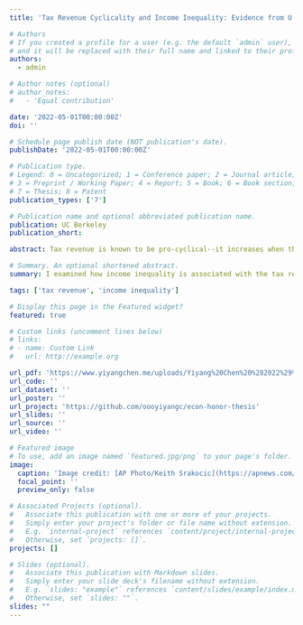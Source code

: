 ```yaml
---
title: 'Tax Revenue Cyclicality and Income Inequality: Evidence from U.S. Counties From 1989 to 2019'

# Authors
# If you created a profile for a user (e.g. the default `admin` user), write the username (folder name) here
# and it will be replaced with their full name and linked to their profile.
authors:
  - admin

# Author notes (optional)
# author_notes:
#   - 'Equal contribution'

date: '2022-05-01T00:00:00Z'
doi: ''

# Schedule page publish date (NOT publication's date).
publishDate: '2022-05-01T00:00:00Z'

# Publication type.
# Legend: 0 = Uncategorized; 1 = Conference paper; 2 = Journal article;
# 3 = Preprint / Working Paper; 4 = Report; 5 = Book; 6 = Book section;
# 7 = Thesis; 8 = Patent
publication_types: ['7']

# Publication name and optional abbreviated publication name.
publication: UC Berkeley
publication_short: 

abstract: Tax revenue is known to be pro-cyclical--it increases when the economy is booming, and falls when a recession takes over. It is important to understand the exact dynamics of these cyclical fluctuations of tax revenue as many offerings of the public goods, on top of other things, depend on the government budget, especially on a local level. Therefore, it is worthwhile to consider various factors that may have either strengthened or lessened the impact of business cycles on government tax revenue. \n In my paper, I will examine how income inequality may be associated with the cyclicality of tax revenue chiefly using U.S. county individual taxable income data from 1989-2019. I will perform a panel regression analysis looking at how tax revenue cyclicality in each county varies by income inequality at the respective location. I find that the effect is significant across counties in the same time period, where counties with higher inequality tend to have a more volatile cyclical fluctuation of local tax revenue. However, it seems the rising income inequality over the past few decades had relatively small impact on tax revenue being more sensitive to the business cycle.

# Summary. An optional shortened abstract.
summary: I examined how income inequality is associated with the tax revenue cyclicality chiefly using U.S. county individual taxable income data from 1989-2019.

tags: ['tax revenue', 'income inequality']

# Display this page in the Featured widget?
featured: true

# Custom links (uncomment lines below)
# links:
# - name: Custom Link
#   url: http://example.org

url_pdf: 'https://www.yiyangchen.me/uploads/Yiyang%20Chen%20%282022%29%20-%20Tax%20Revenue%20Cyclicality%20and%20Income%20Inequality%20-%20Evidence%20from%20U.S.%20Counties%20from%201989-2019.pdf'
url_code: ''
url_dataset: ''
url_poster: ''
url_project: 'https://github.com/oooyiyangc/econ-honor-thesis'
url_slides: ''
url_source: ''
url_video: ''

# Featured image
# To use, add an image named `featured.jpg/png` to your page's folder.
image:
  caption: 'Image credit: [AP Photo/Keith Srakocic](https://apnews.com/article/how-pandemic-affects-filing-taxes-d162b07588a1a25eacb7125eea3c19ea)'
  focal_point: ''
  preview_only: false

# Associated Projects (optional).
#   Associate this publication with one or more of your projects.
#   Simply enter your project's folder or file name without extension.
#   E.g. `internal-project` references `content/project/internal-project/index.md`.
#   Otherwise, set `projects: []`.
projects: []

# Slides (optional).
#   Associate this publication with Markdown slides.
#   Simply enter your slide deck's filename without extension.
#   E.g. `slides: "example"` references `content/slides/example/index.md`.
#   Otherwise, set `slides: ""`.
slides: ""
---
```


<!-- {{% callout note %}}
Click the _Cite_ button above to demo the feature to enable visitors to import publication metadata into their reference management software.
{{% /callout %}}

{{% callout note %}}
Create your slides in Markdown - click the _Slides_ button to check out the example.
{{% /callout %}} -->

<!-- Supplementary notes can be added here, including [code, math, and images](https://wowchemy.com/docs/writing-markdown-latex/).
 -->